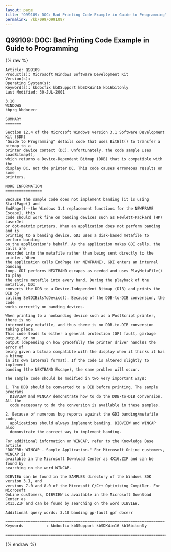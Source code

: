 ```yaml
---
layout: page
title: "Q99109: DOC: Bad Printing Code Example in Guide to Programming"
permalink: /kb/099/Q99109/
---
```


## Q99109: DOC: Bad Printing Code Example in Guide to Programming

{% raw %}

	Article: Q99109
	Product(s): Microsoft Windows Software Development Kit
	Version(s): 
	Operating System(s): 
	Keyword(s): kbdocfix kbDSupport kbSDKWin16 kb16bitonly
	Last Modified: 30-JUL-2001
	
	3.10
	WINDOWS
	kbprg kbdocerr
	
	SUMMARY
	=======
	
	Section 12.4 of the Microsoft Windows version 3.1 Software Development Kit (SDK)
	"Guide to Programming" details code that uses BitBlt() to transfer a bitmap to a
	printer device context (DC). Unfortunately, the code sample uses LoadBitmap(),
	which returns a Device-Dependent Bitmap (DDB) that is compatible with the
	display DC, not the printer DC. This code causes erroneous results on some
	printers.
	
	MORE INFORMATION
	================
	
	Because the sample code does not implement banding [it is using StartPage() and
	EndPage()--the Windows 3.1 replacement functions for the NEWFRAME Escape], this
	code should work fine on banding devices such as Hewlett-Packard (HP) LaserJet
	or dot-matrix printers. When an application does not perform banding and is
	printing to a banding device, GDI uses a disk-based metafile to perform banding
	on the application's behalf. As the application makes GDI calls, the calls are
	recorded into the metafile rather than being sent directly to the printer. When
	the application calls EndPage (or NEWFRAME), GDI enters an internal banding
	loop. GDI performs NEXTBAND escapes as needed and uses PlayMetaFile() to play
	the entire metafile into every band. During the playback of the metafile, GDI
	converts the DDB to a Device-Independent Bitmap (DIB) and prints the DIB by
	calling SetDIBitsToDevice(). Because of the DDB-to-DIB conversion, the code
	works correctly on banding devices.
	
	When printing to a nonbanding device such as a PostScript printer, there is no
	intermediary metafile, and thus there is no DDB-to-DIB conversion taking place.
	This code leads to either a general protection (GP) fault, garbage output, or no
	output (depending on how gracefully the printer driver handles the error of
	being given a bitmap compatible with the display when it thinks it has a bitmap
	in its own internal format). If the code is altered slightly to implement
	banding (the NEXTBAND Escape), the same problem will occur.
	
	The sample code should be modified in two very important ways:
	
	1. The DDB should be converted to a DIB before printing. The sample programs
	  DIBVIEW and WINCAP demonstrate how to do the DDB-to-DIB conversion. All the
	  code necessary to do the conversion is available in these samples.
	
	2. Because of numerous bug reports against the GDI banding/metafile code,
	  applications should always implement banding. DIBVIEW and WINCAP also
	  demonstrate the correct way to implement banding.
	
	For additional information on WINCAP, refer to the Knowledge Base article
	"DOCERR: WINCAP - Sample Application." For Microsoft OnLine customers, WINCAP is
	available in the Microsoft Download Center as 4X16.ZIP and can be found by
	searching on the word WINCAP.
	
	DIBVIEW can be found in the SAMPLES directory of the Windows SDK version 3.1, and
	versions 7.0 and 8.0 of the Microsoft C/C++ Optimizing Compiler. For Microsoft
	OnLine customers, DIBVIEW is available in the Microsoft Download Center as
	5X13.ZIP and can be found by searching on the word DIBVIEW.
	
	Additional query words: 3.10 banding gp-fault gpf docerr
	
	======================================================================
	Keywords          : kbdocfix kbDSupport kbSDKWin16 kb16bitonly 
	
	=============================================================================
	

{% endraw %}
